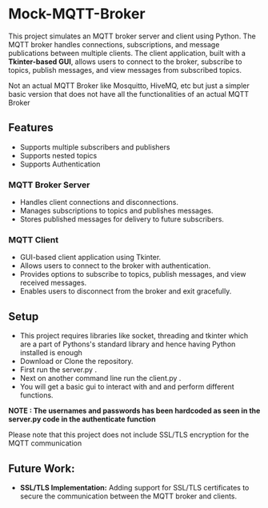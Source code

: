 # Mock-MQTT-Broker

This project simulates an MQTT broker server and client using Python. The MQTT broker handles connections, subscriptions, and message publications between multiple clients. The client application, built with a **Tkinter-based GUI**, allows users to connect to the broker, subscribe to topics, publish messages, and view messages from subscribed topics.

Not an actual MQTT Broker like Mosquitto, HiveMQ, etc but just a simpler basic version that does not have all the functionalities of an actual MQTT Broker

## Features

- Supports multiple subscribers and publishers
- Supports nested topics
- Supports Authentication
  
### MQTT Broker Server
- Handles client connections and disconnections.
- Manages subscriptions to topics and publishes messages.
- Stores published messages for delivery to future subscribers.

### MQTT Client
- GUI-based client application using Tkinter.
- Allows users to connect to the broker with authentication.
- Provides options to subscribe to topics, publish messages, and view received messages.
- Enables users to disconnect from the broker and exit gracefully.

## Setup
- This project requires libraries like socket, threading and tkinter which are a part of Pythons's standard library and hence having Python installed is enough
- Download or Clone the repository.
- First run the server.py .
- Next on another command line run the client.py .
- You will get a basic gui to interact with and and perform different functions.
  
 **NOTE : The usernames and passwords has been hardcoded as seen in the server.py code in the authenticate function**

Please note that this project does not include SSL/TLS encryption for the MQTT communication

## Future Work:

- **SSL/TLS Implementation:** Adding support for SSL/TLS certificates to secure the communication between the MQTT broker and clients.
